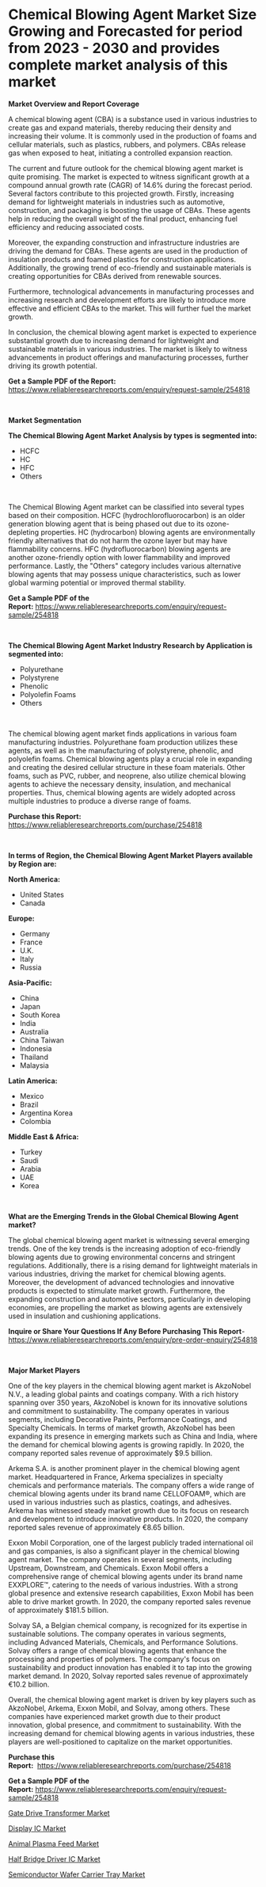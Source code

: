 <p><h1>Chemical Blowing Agent Market Size Growing and Forecasted for period from 2023 - 2030 and provides complete market analysis of this market</h1></p><p><strong>Market Overview and Report Coverage</strong></p>
<p><p>A chemical blowing agent (CBA) is a substance used in various industries to create gas and expand materials, thereby reducing their density and increasing their volume. It is commonly used in the production of foams and cellular materials, such as plastics, rubbers, and polymers. CBAs release gas when exposed to heat, initiating a controlled expansion reaction.</p><p>The current and future outlook for the chemical blowing agent market is quite promising. The market is expected to witness significant growth at a compound annual growth rate (CAGR) of 14.6% during the forecast period. Several factors contribute to this projected growth. Firstly, increasing demand for lightweight materials in industries such as automotive, construction, and packaging is boosting the usage of CBAs. These agents help in reducing the overall weight of the final product, enhancing fuel efficiency and reducing associated costs.</p><p>Moreover, the expanding construction and infrastructure industries are driving the demand for CBAs. These agents are used in the production of insulation products and foamed plastics for construction applications. Additionally, the growing trend of eco-friendly and sustainable materials is creating opportunities for CBAs derived from renewable sources.</p><p>Furthermore, technological advancements in manufacturing processes and increasing research and development efforts are likely to introduce more effective and efficient CBAs to the market. This will further fuel the market growth.</p><p>In conclusion, the chemical blowing agent market is expected to experience substantial growth due to increasing demand for lightweight and sustainable materials in various industries. The market is likely to witness advancements in product offerings and manufacturing processes, further driving its growth potential.</p></p>
<p><strong>Get a Sample PDF of the Report:</strong> <a href="https://www.reliableresearchreports.com/enquiry/request-sample/254818">https://www.reliableresearchreports.com/enquiry/request-sample/254818</a></p>
<p>&nbsp;</p>
<p><strong>Market Segmentation</strong></p>
<p><strong>The Chemical Blowing Agent Market Analysis by types is segmented into:</strong></p>
<p><ul><li>HCFC</li><li>HC</li><li>HFC</li><li>Others</li></ul></p>
<p>&nbsp;</p>
<p><p>The Chemical Blowing Agent market can be classified into several types based on their composition. HCFC (hydrochlorofluorocarbon) is an older generation blowing agent that is being phased out due to its ozone-depleting properties. HC (hydrocarbon) blowing agents are environmentally friendly alternatives that do not harm the ozone layer but may have flammability concerns. HFC (hydrofluorocarbon) blowing agents are another ozone-friendly option with lower flammability and improved performance. Lastly, the "Others" category includes various alternative blowing agents that may possess unique characteristics, such as lower global warming potential or improved thermal stability.</p></p>
<p><strong>Get a Sample PDF of the Report:</strong>&nbsp;<a href="https://www.reliableresearchreports.com/enquiry/request-sample/254818">https://www.reliableresearchreports.com/enquiry/request-sample/254818</a></p>
<p>&nbsp;</p>
<p><strong>The Chemical Blowing Agent Market Industry Research by Application is segmented into:</strong></p>
<p><ul><li>Polyurethane</li><li>Polystyrene</li><li>Phenolic</li><li>Polyolefin Foams</li><li>Others</li></ul></p>
<p>&nbsp;</p>
<p><p>The chemical blowing agent market finds applications in various foam manufacturing industries. Polyurethane foam production utilizes these agents, as well as in the manufacturing of polystyrene, phenolic, and polyolefin foams. Chemical blowing agents play a crucial role in expanding and creating the desired cellular structure in these foam materials. Other foams, such as PVC, rubber, and neoprene, also utilize chemical blowing agents to achieve the necessary density, insulation, and mechanical properties. Thus, chemical blowing agents are widely adopted across multiple industries to produce a diverse range of foams.</p></p>
<p><strong>Purchase this Report:</strong>&nbsp; <a href="https://www.reliableresearchreports.com/purchase/254818">https://www.reliableresearchreports.com/purchase/254818</a></p>
<p>&nbsp;</p>
<p><strong>In terms of Region, the Chemical Blowing Agent Market Players available by Region are:</strong></p>
<p>
    <p> <strong> North America: </strong>
        <ul>
            <li>United States</li>
            <li>Canada</li>
        </ul>
        </p> 
    <p> <strong> Europe: </strong>
        <ul>
            <li>Germany</li>
            <li>France</li>
            <li>U.K.</li>
            <li>Italy</li>
            <li>Russia</li>
        </ul>
        </p> 
    <p> <strong> Asia-Pacific: </strong>
        <ul>
            <li>China</li>
            <li>Japan</li>
            <li>South Korea</li>
            <li>India</li>
            <li>Australia</li>
            <li>China Taiwan</li>
            <li>Indonesia</li>
            <li>Thailand</li>
            <li>Malaysia</li>
        </ul>
        </p> 
    <p> <strong> Latin America: </strong>
        <ul>
            <li>Mexico</li>
            <li>Brazil</li>
            <li>Argentina Korea</li>
            <li>Colombia</li>
        </ul>
        </p> 
    <p> <strong> Middle East & Africa: </strong>
        <ul>
            <li>Turkey</li>
            <li>Saudi</li>
            <li>Arabia</li>
            <li>UAE</li>
            <li>Korea</li>
        </ul>
    </p>
    </p>
<p>&nbsp;</p>
<p><strong>What are the Emerging Trends in the Global Chemical Blowing Agent market?</strong></p>
<p><p>The global chemical blowing agent market is witnessing several emerging trends. One of the key trends is the increasing adoption of eco-friendly blowing agents due to growing environmental concerns and stringent regulations. Additionally, there is a rising demand for lightweight materials in various industries, driving the market for chemical blowing agents. Moreover, the development of advanced technologies and innovative products is expected to stimulate market growth. Furthermore, the expanding construction and automotive sectors, particularly in developing economies, are propelling the market as blowing agents are extensively used in insulation and cushioning applications.</p></p>
<p><strong>Inquire or Share Your Questions If Any Before Purchasing This Report</strong>- <a href="https://www.reliableresearchreports.com/enquiry/pre-order-enquiry/254818">https://www.reliableresearchreports.com/enquiry/pre-order-enquiry/254818</a></p>
<p>&nbsp;</p>
<p><strong>Major Market Players</strong></p>
<p><p>One of the key players in the chemical blowing agent market is AkzoNobel N.V., a leading global paints and coatings company. With a rich history spanning over 350 years, AkzoNobel is known for its innovative solutions and commitment to sustainability. The company operates in various segments, including Decorative Paints, Performance Coatings, and Specialty Chemicals. In terms of market growth, AkzoNobel has been expanding its presence in emerging markets such as China and India, where the demand for chemical blowing agents is growing rapidly. In 2020, the company reported sales revenue of approximately $9.5 billion.</p><p>Arkema S.A. is another prominent player in the chemical blowing agent market. Headquartered in France, Arkema specializes in specialty chemicals and performance materials. The company offers a wide range of chemical blowing agents under its brand name CELLOFOAM®, which are used in various industries such as plastics, coatings, and adhesives. Arkema has witnessed steady market growth due to its focus on research and development to introduce innovative products. In 2020, the company reported sales revenue of approximately €8.65 billion.</p><p>Exxon Mobil Corporation, one of the largest publicly traded international oil and gas companies, is also a significant player in the chemical blowing agent market. The company operates in several segments, including Upstream, Downstream, and Chemicals. Exxon Mobil offers a comprehensive range of chemical blowing agents under its brand name EXXPLORE™, catering to the needs of various industries. With a strong global presence and extensive research capabilities, Exxon Mobil has been able to drive market growth. In 2020, the company reported sales revenue of approximately $181.5 billion.</p><p>Solvay SA, a Belgian chemical company, is recognized for its expertise in sustainable solutions. The company operates in various segments, including Advanced Materials, Chemicals, and Performance Solutions. Solvay offers a range of chemical blowing agents that enhance the processing and properties of polymers. The company's focus on sustainability and product innovation has enabled it to tap into the growing market demand. In 2020, Solvay reported sales revenue of approximately €10.2 billion.</p><p>Overall, the chemical blowing agent market is driven by key players such as AkzoNobel, Arkema, Exxon Mobil, and Solvay, among others. These companies have experienced market growth due to their product innovation, global presence, and commitment to sustainability. With the increasing demand for chemical blowing agents in various industries, these players are well-positioned to capitalize on the market opportunities.</p></p>
<p><strong>Purchase this Report:</strong>&nbsp;&nbsp;<a href="https://www.reliableresearchreports.com/purchase/254818">https://www.reliableresearchreports.com/purchase/254818</a></p>
<p></p>
<p><strong>Get a Sample PDF of the Report:</strong>&nbsp;<a href="https://www.reliableresearchreports.com/enquiry/request-sample/254818">https://www.reliableresearchreports.com/enquiry/request-sample/254818</a></p>
<p><p><a href="https://www.linkedin.com/pulse/gate-drive-transformer-market-size-share-global-analysis-hjcee/">Gate Drive Transformer Market</a></p><p><a href="https://www.linkedin.com/pulse/display-ic-market-size-share-amp-trends-analysis-report-gziqe/">Display IC Market</a></p><p><a href="https://medium.com/@deirdredavies67/animal-plasma-feed-market-insights-into-market-cagr-market-trends-and-growth-strategies-b6a711c4b524">Animal Plasma Feed Market</a></p><p><a href="https://www.linkedin.com/pulse/half-bridge-driver-ic-market-research-report-provides-thorough-h9qre/">Half Bridge Driver IC Market</a></p><p><a href="https://medium.com/@deirdreclark76/semiconductor-wafer-carrier-tray-market-report-reveals-the-latest-trends-and-growth-opportunities-b8cfa0ce90d7">Semiconductor Wafer Carrier Tray Market</a></p></p>